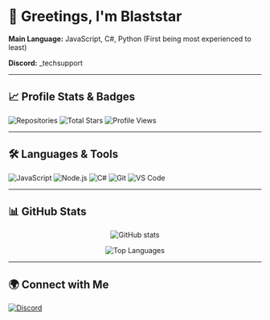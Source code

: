 # 👋 Greetings, I'm Blaststar
**Main Language:** JavaScript, C#, Python (First being most experienced to least)

**Discord:** _techsupport  

---

## 📈 Profile Stats & Badges
![Repositories](https://img.shields.io/badge/dynamic/json.svg?label=Repositories&query=$.public_repos&url=https://api.github.com/users/blaststar&style=for-the-badge&logo=github)
![Total Stars](https://img.shields.io/github/stars/blaststar?style=for-the-badge&logo=github)
![Profile Views](https://komarev.com/ghpvc/?username=blaststar&style=for-the-badge&color=blue)

---

## 🛠️ Languages & Tools
![JavaScript](https://img.shields.io/badge/JavaScript-323330?style=for-the-badge&logo=javascript&logoColor=F7DF1E)
![Node.js](https://img.shields.io/badge/Node.js-43853D?style=for-the-badge&logo=node.js&logoColor=white)
![C#](https://img.shields.io/badge/C%23-239120?style=for-the-badge&logo=c-sharp&logoColor=white)
![Git](https://img.shields.io/badge/Git-F05032?style=for-the-badge&logo=git&logoColor=white)
![VS Code](https://img.shields.io/badge/VS%20Code-0078d7?style=for-the-badge&logo=visual-studio-code&logoColor=white)

---

## 📊 GitHub Stats
<p align="center">
  <img src="https://github-readme-stats.vercel.app/api?username=blaststar&show_icons=true&theme=tokyonight" alt="GitHub stats" />
</p>

<p align="center">
  <img src="https://github-readme-stats.vercel.app/api/top-langs/?username=blaststar&layout=compact&theme=tokyonight" alt="Top Languages" />
</p>

---

## 🌍 Connect with Me
[![Discord](https://img.shields.io/badge/Discord-%5Ftechsupport-7289DA?style=for-the-badge&logo=discord&logoColor=white)](https://discord.com/users/1121203144152588288)  
